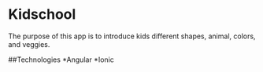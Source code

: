 # Kidschool

The purpose of this app is to introduce kids different shapes, animal, colors, and  veggies.

##Technologies
*Angular
*Ionic





